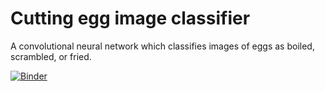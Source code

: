 # Cutting egg image classifier
A convolutional neural network which classifies images of eggs as boiled, scrambled, or fried.

[![Binder](https://mybinder.org/badge_logo.svg)](https://mybinder.org/v2/gh/JWTownhill/egg-model/main?filepath=%2Fvoila%2Frender%2FEgg_Model.ipynb)
